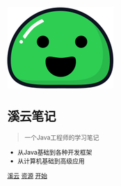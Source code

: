 ![logo](图片/icon.svg)

# 溪云笔记

> 一个Java工程师的学习笔记

* 从Java基础到各种开发框架
* 从计算机基础到高级应用

[溪云](https://github.com/XiYun0)     [资源]()   [开始](/README.md)    

